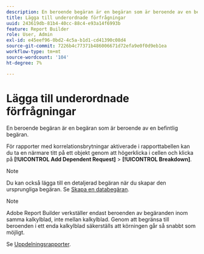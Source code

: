 ```yaml
---
description: En beroende begäran är en begäran som är beroende av en befintlig begäran.
title: Lägga till underordnade förfrågningar
uuid: 243619db-81b4-40cc-88c4-e93a14f6993b
feature: Report Builder
role: User, Admin
exl-id: e45eef96-0bd2-4c5a-b1d1-cd41390c08d4
source-git-commit: 7226b4c77371b486006671d72efa9e0f0d9eb1ea
workflow-type: tm+mt
source-wordcount: '104'
ht-degree: 7%

---
```


# Lägga till underordnade förfrågningar

En beroende begäran är en begäran som är beroende av en befintlig begäran.

För rapporter med korrelationsbrytningar aktiverade i rapporttabellen kan du ta en närmare titt på ett objekt genom att högerklicka i cellen och klicka på **[!UICONTROL Add Dependent Request]** > **[!UICONTROL Breakdown]**.

>[!NOTE]
>
>Du kan också lägga till en detaljerad begäran när du skapar den ursprungliga begäran. Se [Skapa en databegäran](/help/analyze/report-builder/data-requests/t-create-a-data-request.md).

>[!NOTE]
>
>Adobe Report Builder verkställer endast beroenden av begäranden inom samma kalkylblad, inte mellan kalkylblad. Genom att begränsa till beroenden i ett enda kalkylblad säkerställs att körningen går så snabbt som möjligt.

Se [Uppdelningsrapporter](/help/analyze/reports-analytics/reports-customize/breakdowns.md).
